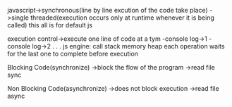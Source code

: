 javascript->synchronous(line by line 
            excution of the code take place)
           ->single threaded(execution occurs only at runtime whenever it is being called)
this all is for default js

execution control->execute one line of code at a tym
-console log->1
-console log->2
.
.
.
js engine: call stack      memory heap
each operation waits for the last one to complete before execution

Blocking Code(synchronize)
->block the flow of the program
->read file sync

Non Blocking Code(asynchronize)
->does not block execution
->read file async 
